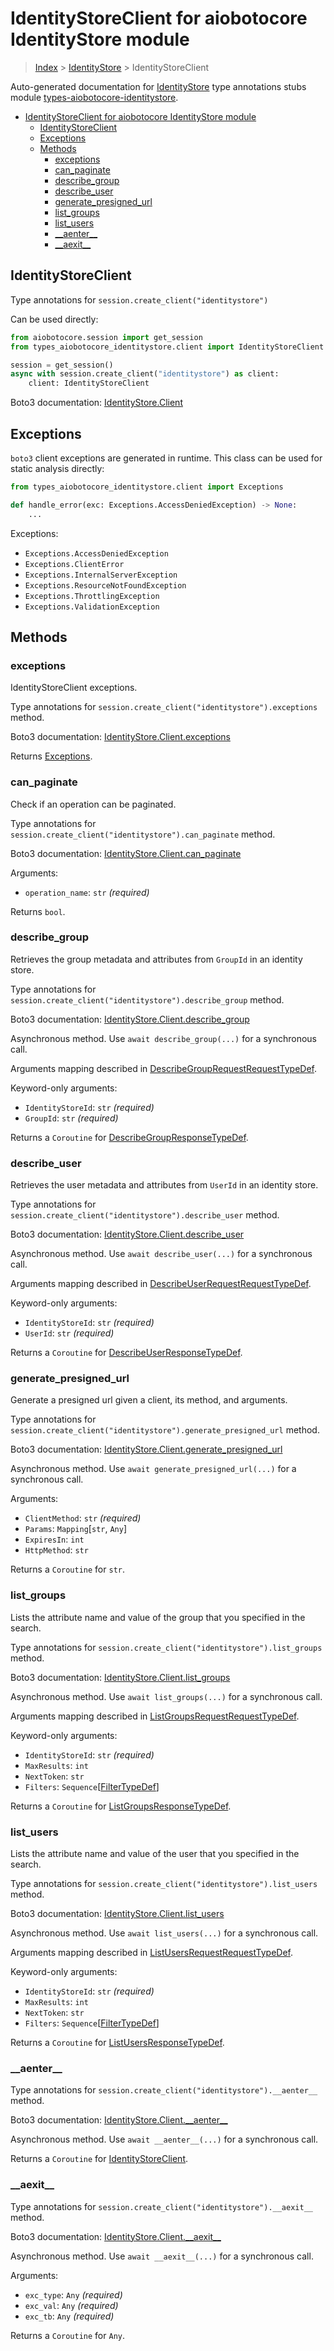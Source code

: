 <a id="identitystoreclient-for-aiobotocore-identitystore-module"></a>

# IdentityStoreClient for aiobotocore IdentityStore module

> [Index](../README.md) > [IdentityStore](./README.md) > IdentityStoreClient

Auto-generated documentation for
[IdentityStore](https://boto3.amazonaws.com/v1/documentation/api/latest/reference/services/identitystore.html#IdentityStore)
type annotations stubs module
[types-aiobotocore-identitystore](https://pypi.org/project/types-aiobotocore-identitystore/).

- [IdentityStoreClient for aiobotocore IdentityStore module](#identitystoreclient-for-aiobotocore-identitystore-module)
  - [IdentityStoreClient](#identitystoreclient)
  - [Exceptions](#exceptions)
  - [Methods](#methods)
    - [exceptions](#exceptions)
    - [can_paginate](#can_paginate)
    - [describe_group](#describe_group)
    - [describe_user](#describe_user)
    - [generate_presigned_url](#generate_presigned_url)
    - [list_groups](#list_groups)
    - [list_users](#list_users)
    - [\_\_aenter\_\_](#__aenter__)
    - [\_\_aexit\_\_](#__aexit__)

<a id="identitystoreclient"></a>

## IdentityStoreClient

Type annotations for `session.create_client("identitystore")`

Can be used directly:

```python
from aiobotocore.session import get_session
from types_aiobotocore_identitystore.client import IdentityStoreClient

session = get_session()
async with session.create_client("identitystore") as client:
    client: IdentityStoreClient
```

Boto3 documentation:
[IdentityStore.Client](https://boto3.amazonaws.com/v1/documentation/api/latest/reference/services/identitystore.html#IdentityStore.Client)

<a id="exceptions"></a>

## Exceptions

`boto3` client exceptions are generated in runtime. This class can be used for
static analysis directly:

```python
from types_aiobotocore_identitystore.client import Exceptions

def handle_error(exc: Exceptions.AccessDeniedException) -> None:
    ...
```

Exceptions:

- `Exceptions.AccessDeniedException`
- `Exceptions.ClientError`
- `Exceptions.InternalServerException`
- `Exceptions.ResourceNotFoundException`
- `Exceptions.ThrottlingException`
- `Exceptions.ValidationException`

<a id="methods"></a>

## Methods

<a id="exceptions"></a>

### exceptions

IdentityStoreClient exceptions.

Type annotations for `session.create_client("identitystore").exceptions`
method.

Boto3 documentation:
[IdentityStore.Client.exceptions](https://boto3.amazonaws.com/v1/documentation/api/latest/reference/services/identitystore.html#IdentityStore.Client.exceptions)

Returns [Exceptions](#exceptions).

<a id="can\_paginate"></a>

### can_paginate

Check if an operation can be paginated.

Type annotations for `session.create_client("identitystore").can_paginate`
method.

Boto3 documentation:
[IdentityStore.Client.can_paginate](https://boto3.amazonaws.com/v1/documentation/api/latest/reference/services/identitystore.html#IdentityStore.Client.can_paginate)

Arguments:

- `operation_name`: `str` *(required)*

Returns `bool`.

<a id="describe\_group"></a>

### describe_group

Retrieves the group metadata and attributes from `GroupId` in an identity
store.

Type annotations for `session.create_client("identitystore").describe_group`
method.

Boto3 documentation:
[IdentityStore.Client.describe_group](https://boto3.amazonaws.com/v1/documentation/api/latest/reference/services/identitystore.html#IdentityStore.Client.describe_group)

Asynchronous method. Use `await describe_group(...)` for a synchronous call.

Arguments mapping described in
[DescribeGroupRequestRequestTypeDef](./type_defs.md#describegrouprequestrequesttypedef).

Keyword-only arguments:

- `IdentityStoreId`: `str` *(required)*
- `GroupId`: `str` *(required)*

Returns a `Coroutine` for
[DescribeGroupResponseTypeDef](./type_defs.md#describegroupresponsetypedef).

<a id="describe\_user"></a>

### describe_user

Retrieves the user metadata and attributes from `UserId` in an identity store.

Type annotations for `session.create_client("identitystore").describe_user`
method.

Boto3 documentation:
[IdentityStore.Client.describe_user](https://boto3.amazonaws.com/v1/documentation/api/latest/reference/services/identitystore.html#IdentityStore.Client.describe_user)

Asynchronous method. Use `await describe_user(...)` for a synchronous call.

Arguments mapping described in
[DescribeUserRequestRequestTypeDef](./type_defs.md#describeuserrequestrequesttypedef).

Keyword-only arguments:

- `IdentityStoreId`: `str` *(required)*
- `UserId`: `str` *(required)*

Returns a `Coroutine` for
[DescribeUserResponseTypeDef](./type_defs.md#describeuserresponsetypedef).

<a id="generate\_presigned\_url"></a>

### generate_presigned_url

Generate a presigned url given a client, its method, and arguments.

Type annotations for
`session.create_client("identitystore").generate_presigned_url` method.

Boto3 documentation:
[IdentityStore.Client.generate_presigned_url](https://boto3.amazonaws.com/v1/documentation/api/latest/reference/services/identitystore.html#IdentityStore.Client.generate_presigned_url)

Asynchronous method. Use `await generate_presigned_url(...)` for a synchronous
call.

Arguments:

- `ClientMethod`: `str` *(required)*
- `Params`: `Mapping`\[`str`, `Any`\]
- `ExpiresIn`: `int`
- `HttpMethod`: `str`

Returns a `Coroutine` for `str`.

<a id="list\_groups"></a>

### list_groups

Lists the attribute name and value of the group that you specified in the
search.

Type annotations for `session.create_client("identitystore").list_groups`
method.

Boto3 documentation:
[IdentityStore.Client.list_groups](https://boto3.amazonaws.com/v1/documentation/api/latest/reference/services/identitystore.html#IdentityStore.Client.list_groups)

Asynchronous method. Use `await list_groups(...)` for a synchronous call.

Arguments mapping described in
[ListGroupsRequestRequestTypeDef](./type_defs.md#listgroupsrequestrequesttypedef).

Keyword-only arguments:

- `IdentityStoreId`: `str` *(required)*
- `MaxResults`: `int`
- `NextToken`: `str`
- `Filters`: `Sequence`\[[FilterTypeDef](./type_defs.md#filtertypedef)\]

Returns a `Coroutine` for
[ListGroupsResponseTypeDef](./type_defs.md#listgroupsresponsetypedef).

<a id="list\_users"></a>

### list_users

Lists the attribute name and value of the user that you specified in the
search.

Type annotations for `session.create_client("identitystore").list_users`
method.

Boto3 documentation:
[IdentityStore.Client.list_users](https://boto3.amazonaws.com/v1/documentation/api/latest/reference/services/identitystore.html#IdentityStore.Client.list_users)

Asynchronous method. Use `await list_users(...)` for a synchronous call.

Arguments mapping described in
[ListUsersRequestRequestTypeDef](./type_defs.md#listusersrequestrequesttypedef).

Keyword-only arguments:

- `IdentityStoreId`: `str` *(required)*
- `MaxResults`: `int`
- `NextToken`: `str`
- `Filters`: `Sequence`\[[FilterTypeDef](./type_defs.md#filtertypedef)\]

Returns a `Coroutine` for
[ListUsersResponseTypeDef](./type_defs.md#listusersresponsetypedef).

<a id="\_\_aenter\_\_"></a>

### \_\_aenter\_\_

Type annotations for `session.create_client("identitystore").__aenter__`
method.

Boto3 documentation:
[IdentityStore.Client.\_\_aenter\_\_](https://boto3.amazonaws.com/v1/documentation/api/latest/reference/services/identitystore.html#IdentityStore.Client.__aenter__)

Asynchronous method. Use `await __aenter__(...)` for a synchronous call.

Returns a `Coroutine` for [IdentityStoreClient](#identitystoreclient).

<a id="\_\_aexit\_\_"></a>

### \_\_aexit\_\_

Type annotations for `session.create_client("identitystore").__aexit__` method.

Boto3 documentation:
[IdentityStore.Client.\_\_aexit\_\_](https://boto3.amazonaws.com/v1/documentation/api/latest/reference/services/identitystore.html#IdentityStore.Client.__aexit__)

Asynchronous method. Use `await __aexit__(...)` for a synchronous call.

Arguments:

- `exc_type`: `Any` *(required)*
- `exc_val`: `Any` *(required)*
- `exc_tb`: `Any` *(required)*

Returns a `Coroutine` for `Any`.
